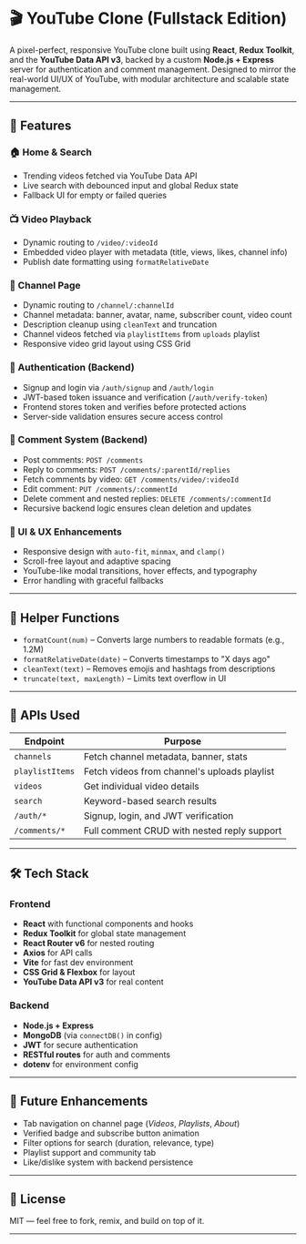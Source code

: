 # 🎬 YouTube Clone (Fullstack Edition)

A pixel-perfect, responsive YouTube clone built using **React**, **Redux Toolkit**, and the **YouTube Data API v3**, backed by a custom **Node.js + Express** server for authentication and comment management. Designed to mirror the real-world UI/UX of YouTube, with modular architecture and scalable state management.

---

## 🚀 Features

### 🏠 Home & Search
- Trending videos fetched via YouTube Data API
- Live search with debounced input and global Redux state
- Fallback UI for empty or failed queries

### 📺 Video Playback
- Dynamic routing to `/video/:videoId`
- Embedded video player with metadata (title, views, likes, channel info)
- Publish date formatting using `formatRelativeDate`

### 👤 Channel Page
- Dynamic routing to `/channel/:channelId`
- Channel metadata: banner, avatar, name, subscriber count, video count
- Description cleanup using `cleanText` and truncation
- Channel videos fetched via `playlistItems` from `uploads` playlist
- Responsive video grid layout using CSS Grid

### 🔐 Authentication (Backend)
- Signup and login via `/auth/signup` and `/auth/login`
- JWT-based token issuance and verification (`/auth/verify-token`)
- Frontend stores token and verifies before protected actions
- Server-side validation ensures secure access control

### 💬 Comment System (Backend)
- Post comments: `POST /comments`
- Reply to comments: `POST /comments/:parentId/replies`
- Fetch comments by video: `GET /comments/video/:videoId`
- Edit comment: `PUT /comments/:commentId`
- Delete comment and nested replies: `DELETE /comments/:commentId`
- Recursive backend logic ensures clean deletion and updates

### 🎨 UI & UX Enhancements
- Responsive design with `auto-fit`, `minmax`, and `clamp()`
- Scroll-free layout and adaptive spacing
- YouTube-like modal transitions, hover effects, and typography
- Error handling with graceful fallbacks

---

## 🧠 Helper Functions

- `formatCount(num)` – Converts large numbers to readable formats (e.g., 1.2M)
- `formatRelativeDate(date)` – Converts timestamps to "X days ago"
- `cleanText(text)` – Removes emojis and hashtags from descriptions
- `truncate(text, maxLength)` – Limits text overflow in UI

---

## 🔧 APIs Used

| Endpoint         | Purpose                                      |
|------------------|----------------------------------------------|
| `channels`       | Fetch channel metadata, banner, stats        |
| `playlistItems`  | Fetch videos from channel's uploads playlist |
| `videos`         | Get individual video details                 |
| `search`         | Keyword-based search results                 |
| `/auth/*`        | Signup, login, and JWT verification          |
| `/comments/*`    | Full comment CRUD with nested reply support  |

---

## 🛠 Tech Stack

### Frontend
- **React** with functional components and hooks
- **Redux Toolkit** for global state management
- **React Router v6** for nested routing
- **Axios** for API calls
- **Vite** for fast dev environment
- **CSS Grid & Flexbox** for layout
- **YouTube Data API v3** for real content

### Backend
- **Node.js + Express**
- **MongoDB** (via `connectDB()` in config)
- **JWT** for secure authentication
- **RESTful routes** for auth and comments
- **dotenv** for environment config

---

## 🧪 Future Enhancements

- Tab navigation on channel page (*Videos*, *Playlists*, *About*)
- Verified badge and subscribe button animation
- Filter options for search (duration, relevance, type)
- Playlist support and community tab
- Like/dislike system with backend persistence

---

## 📜 License

MIT — feel free to fork, remix, and build on top of it.

---

